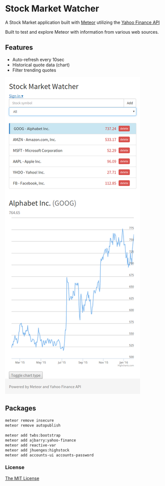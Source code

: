 # Stock Market Watcher ###

A Stock Market application built with [Meteor](https://www.meteor.com/) utilizing the [Yahoo Finance API](http://finance.yahoo.com/)

Built to test and explore Meteor with information from various web sources.


## Features
* Auto-refresh every 10sec
* Historical quote data (chart)
* Filter trending quotes

![Screenshot](public/screenshot.png)

## Packages
```
meteor remove insecure
meteor remove autopublish

meteor add twbs:bootstrap
meteor add ajbarry:yahoo-finance
meteor add reactive-var
meteor add jhuenges:highstock
meteor add accounts-ui accounts-password
```
### License
[The MIT License](LICENSE.md)
